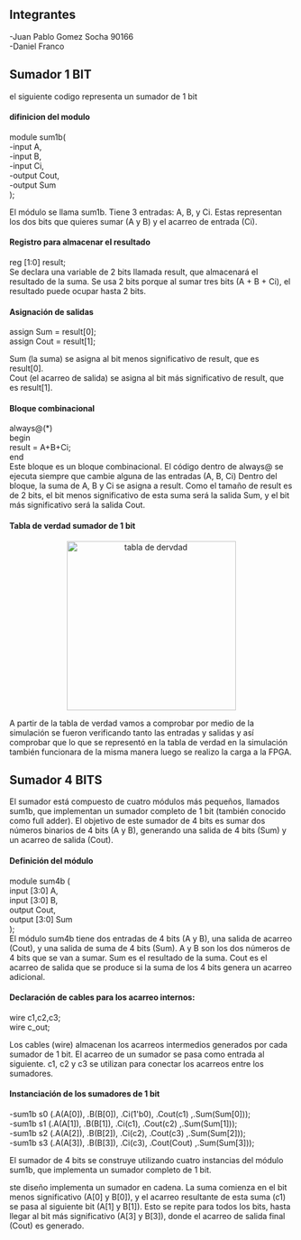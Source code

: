 ## Integrantes
-Juan Pablo Gomez Socha 90166                                       
-Daniel Franco 

## Sumador 1 BIT 
el siguiente codigo representa un sumador de 1 bit
#### difinicion del modulo 
module sum1b(              
        -input A,      
        -input B,     
        -input Ci,   
        -output Cout,  
        -output Sum    
    );

El módulo se llama sum1b.
Tiene 3 entradas: A, B, y Ci. Estas representan los dos bits que quieres sumar (A y B) y el acarreo de entrada (Ci).
#### Registro para almacenar el resultado
reg [1:0] result;     
Se declara una variable de 2 bits llamada result, que almacenará el resultado de la suma. Se usa 2 bits porque al sumar tres bits (A + B + Ci), el resultado puede ocupar hasta 2 bits.

#### Asignación de salidas
assign Sum = result[0];   
assign Cout = result[1];

Sum (la suma) se asigna al bit menos significativo de result, que es result[0].               
Cout (el acarreo de salida) se asigna al bit más significativo de result, que es result[1].

#### Bloque combinacional

always@(*)                              
begin   
result = A+B+Ci;   
    end   
 Este bloque es un bloque combinacional. El código dentro de always@ se ejecuta siempre que cambie alguna de las entradas (A, B, Ci) Dentro del bloque, la suma de A, B y Ci se asigna a result. Como el tamaño de result es de 2 bits, el bit menos significativo de esta suma será la salida Sum, y el bit más significativo será la salida Cout. 

 #### Tabla de verdad sumador de 1 bit    
<p align="center">
 <img src="../IMAGENES/tabdever.png" alt="tabla de dervdad" width=300 >
</p>
A partir de la tabla de verdad vamos a comprobar por medio de la simulación se fueron verificando tanto las entradas y salidas y así comprobar que lo que se representó en la tabla de verdad en la simulación también funcionara de la misma manera luego se realizo la carga a la FPGA.

## Sumador 4 BITS 
 El sumador está compuesto de cuatro módulos más pequeños, llamados sum1b, que implementan un sumador completo de 1 bit (también conocido como full adder). El objetivo de este sumador de 4 bits es sumar dos números binarios de 4 bits (A y B), generando una salida de 4 bits (Sum) y un acarreo de salida (Cout).
 #### Definición del módulo
 module sum4b (   
        input  [3:0] A,    
        input  [3:0] B,   
        output Cout,      
        output [3:0] Sum    
    );   
El módulo sum4b tiene dos entradas de 4 bits (A y B), una salida de acarreo (Cout), y una salida de suma de 4 bits (Sum).
A y B son los dos números de 4 bits que se van a sumar.
Sum es el resultado de la suma.
Cout es el acarreo de salida que se produce si la suma de los 4 bits genera un acarreo adicional.
#### Declaración de cables para los acarreo internos:
  wire c1,c2,c3;  
  wire c_out; 

Los cables (wire) almacenan los acarreos intermedios generados por cada sumador de 1 bit. El acarreo de un sumador se pasa como entrada al siguiente.
c1, c2 y c3 se utilizan para conectar los acarreos entre los sumadores.
#### Instanciación de los sumadores de 1 bit


  -sum1b s0 (.A(A[0]), .B(B[0]), .Ci(1'b0),  .Cout(c1) ,.Sum(Sum[0]));   
  -sum1b s1 (.A(A[1]), .B(B[1]), .Ci(c1), .Cout(c2) ,.Sum(Sum[1]));  
  -sum1b s2 (.A(A[2]), .B(B[2]), .Ci(c2), .Cout(c3) ,.Sum(Sum[2]));  
  -sum1b s3 (.A(A[3]), .B(B[3]), .Ci(c3), .Cout(Cout) ,.Sum(Sum[3]));     

El sumador de 4 bits se construye utilizando cuatro instancias del módulo sum1b, que implementa un sumador completo de 1 bit.           

ste diseño implementa un sumador en cadena. La suma comienza en el bit menos significativo (A[0] y B[0]), y el acarreo resultante de esta suma (c1) se pasa al siguiente bit (A[1] y B[1]). Esto se repite para todos los bits, hasta llegar al bit más significativo (A[3] y B[3]), donde el acarreo de salida final (Cout) es generado.

